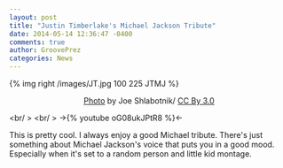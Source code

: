 ```yaml
---
layout: post
title: "Justin Timberlake's Michael Jackson Tribute"
date: 2014-05-14 12:36:47 -0400
comments: true
author: GroovePrez
categories: News
---
```

{% img right /images/JT.jpg 100 225 JTMJ %}

<!--more-->

<div style="text-align:center" markdown="1">
<a href="http://commons.wikimedia.org/wiki/Justin_Timberlake#mediaviewer/File:Justin_Timberlake_2007-2.jpg">Photo</a> by Joe Shlabotnik/ <a href="http://creativecommons.org/licenses/by-sa/3.0/">CC By 3.0</a>
</div>


<br/ >
<br/ >
->{% youtube oG08ukJPtR8 %}<-

This is pretty cool.  I always enjoy a good Michael tribute.  There's just something about Michael Jackson's voice that puts you in a good mood.  Especially when it's set to a random person and little kid montage.